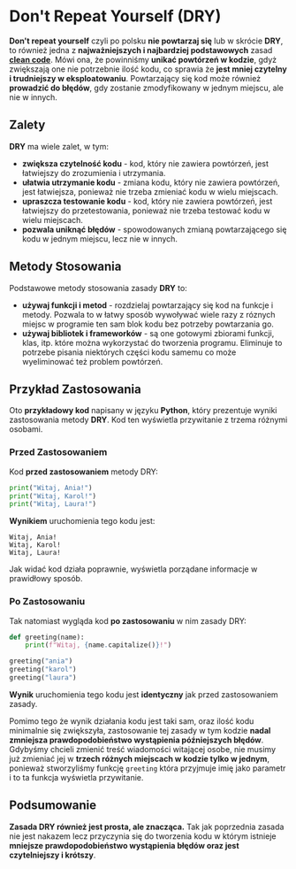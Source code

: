 # Don't Repeat Yourself (DRY)

**Don't repeat yourself** czyli po polsku **nie powtarzaj się** lub w skrócie **DRY**, to również jedna z **najważniejszych i najbardziej podstawowych** zasad [**clean code**](index.html). Mówi ona, że powinniśmy **unikać powtórzeń w kodzie**, gdyż zwiększają one nie potrzebnie ilość kodu, co sprawia że **jest mniej czytelny i trudniejszy w eksploatowaniu**. Powtarzający się kod może również **prowadzić do błędów**, gdy zostanie zmodyfikowany w jednym miejscu, ale nie w innych.

## Zalety
**DRY** ma wiele zalet, w tym:
- **zwiększa czytelność kodu** - kod, który nie zawiera powtórzeń, jest łatwiejszy do zrozumienia i utrzymania.
- **ułatwia utrzymanie kodu** - zmiana kodu, który nie zawiera powtórzeń, jest łatwiejsza, ponieważ nie trzeba zmieniać kodu w wielu miejscach.
- **upraszcza testowanie kodu** - kod, który nie zawiera powtórzeń, jest łatwiejszy do przetestowania, ponieważ nie trzeba testować kodu w wielu miejscach.
- **pozwala uniknąć błędów** - spowodowanych zmianą powtarzającego się kodu w jednym miejscu, lecz nie w innych.

## Metody Stosowania
Podstawowe metody stosowania zasady **DRY** to:
- **używaj funkcji i metod** - rozdzielaj powtarzający się kod na funkcje i metody. Pozwala to w łatwy sposób wywoływać wiele razy z róznych miejsc w programie ten sam blok kodu bez potrzeby powtarzania go.
- **używaj bibliotek i frameworków** - są one gotowymi zbiorami funkcji, klas, itp. które można wykorzystać do tworzenia programu. Eliminuje to potrzebe pisania niektórych części kodu samemu co może wyeliminować też problem powtórzeń.

## Przykład Zastosowania
Oto **przykładowy kod** napisany w języku **Python**, który prezentuje wyniki zastosowania metody **DRY**. Kod ten wyświetla przywitanie z trzema różnymi osobami.

### Przed Zastosowaniem
Kod **przed zastosowaniem** metody DRY:
```python
print("Witaj, Ania!")
print("Witaj, Karol!")
print("Witaj, Laura!")
```
**Wynikiem** uruchomienia tego kodu jest:
```
Witaj, Ania!
Witaj, Karol!
Witaj, Laura!
```
Jak widać kod działa poprawnie, wyświetla porządane informacje w prawidłowy sposób.

### Po Zastosowaniu
Tak natomiast wygląda kod **po zastosowaniu** w nim zasady DRY:
```python
def greeting(name):
    print(f"Witaj, {name.capitalize()}!")

greeting("ania")
greeting("karol")
greeting("laura")
```
**Wynik** uruchomienia tego kodu jest **identyczny** jak przed zastosowaniem zasady.

Pomimo tego że wynik działania kodu jest taki sam, oraz ilość kodu minimalnie się zwiększyła, zastosowanie tej zasady w tym kodzie **nadal zmniejsza prawdopodobieństwo wystąpienia późniejszych błędów**. Gdybyśmy chcieli zmienić treść wiadomości witającej osobe, nie musimy już zmieniać jej w **trzech różnych miejscach w kodzie tylko w jednym**, ponieważ stworzyliśmy funkcję `greeting` która przyjmuje imię jako parametr i to ta funkcja wyświetla przywitanie.

## Podsumowanie
**Zasada DRY również jest prosta, ale znacząca.** Tak jak poprzednia zasada nie jest nakazem lecz przyczynia się do tworzenia kodu w którym istnieje **mniejsze prawdopodobieństwo wystąpienia błędów oraz jest czytelniejszy i krótszy**.
